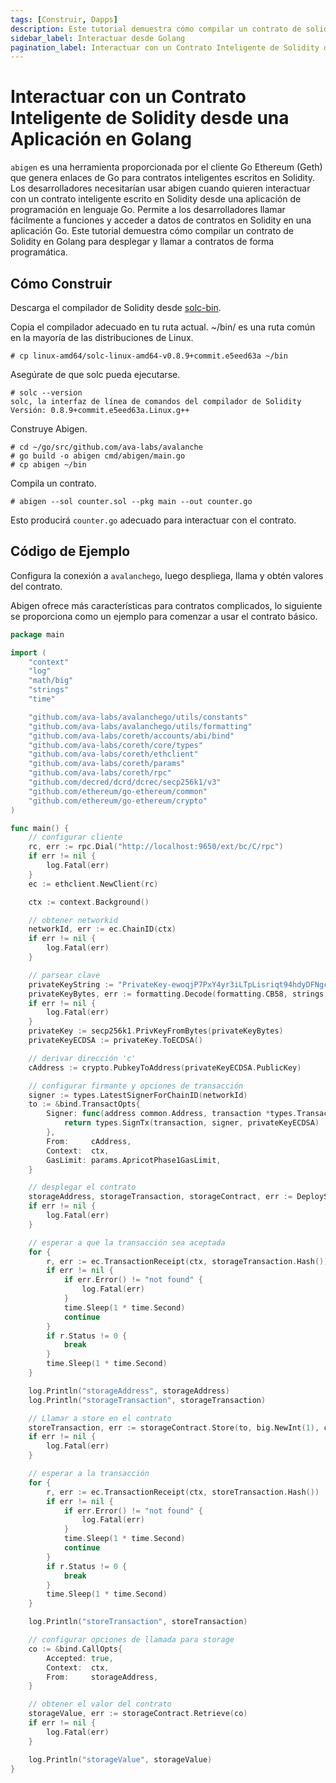```yaml
---
tags: [Construir, Dapps]
description: Este tutorial demuestra cómo compilar un contrato de solidity a Golang para implementar y llamar contratos de forma programática.
sidebar_label: Interactuar desde Golang
pagination_label: Interactuar con un Contrato Inteligente de Solidity desde una Aplicación en Golang
---
```


# Interactuar con un Contrato Inteligente de Solidity desde una Aplicación en Golang

`abigen` es una herramienta proporcionada por el cliente Go Ethereum (Geth) que genera enlaces de Go para contratos inteligentes escritos en Solidity. Los desarrolladores necesitarían usar abigen cuando quieren interactuar con un contrato inteligente escrito en Solidity desde una aplicación de programación en lenguaje Go. Permite a los desarrolladores llamar fácilmente a funciones y acceder a datos de contratos en Solidity en una aplicación Go. Este tutorial demuestra cómo compilar un contrato de Solidity en Golang para desplegar y llamar a contratos de forma programática.

## Cómo Construir

Descarga el compilador de Solidity desde [solc-bin](https://github.com/ethereum/solc-bin).

Copia el compilador adecuado en tu ruta actual. ~/bin/ es una ruta común en la mayoría de las distribuciones de Linux.

```shell
# cp linux-amd64/solc-linux-amd64-v0.8.9+commit.e5eed63a ~/bin
```

Asegúrate de que solc pueda ejecutarse.

```shell
# solc --version
solc, la interfaz de línea de comandos del compilador de Solidity
Versión: 0.8.9+commit.e5eed63a.Linux.g++
```

Construye Abigen.

```shell
# cd ~/go/src/github.com/ava-labs/avalanche
# go build -o abigen cmd/abigen/main.go
# cp abigen ~/bin
```

Compila un contrato.

```shell
# abigen --sol counter.sol --pkg main --out counter.go
```

Esto producirá `counter.go` adecuado para interactuar con el contrato.

## Código de Ejemplo

Configura la conexión a `avalanchego`, luego despliega, llama y obtén valores del contrato.

Abigen ofrece más características para contratos complicados, lo siguiente se proporciona como un ejemplo para comenzar a usar el contrato básico.

```go
package main

import (
	"context"
	"log"
	"math/big"
	"strings"
	"time"

	"github.com/ava-labs/avalanchego/utils/constants"
	"github.com/ava-labs/avalanchego/utils/formatting"
	"github.com/ava-labs/coreth/accounts/abi/bind"
	"github.com/ava-labs/coreth/core/types"
	"github.com/ava-labs/coreth/ethclient"
	"github.com/ava-labs/coreth/params"
	"github.com/ava-labs/coreth/rpc"
	"github.com/decred/dcrd/dcrec/secp256k1/v3"
	"github.com/ethereum/go-ethereum/common"
	"github.com/ethereum/go-ethereum/crypto"
)

func main() {
	// configurar cliente
	rc, err := rpc.Dial("http://localhost:9650/ext/bc/C/rpc")
	if err != nil {
		log.Fatal(err)
	}
	ec := ethclient.NewClient(rc)

	ctx := context.Background()

	// obtener networkid
	networkId, err := ec.ChainID(ctx)
	if err != nil {
		log.Fatal(err)
	}

	// parsear clave
	privateKeyString := "PrivateKey-ewoqjP7PxY4yr3iLTpLisriqt94hdyDFNgchSxGGztUrTXtNN"
	privateKeyBytes, err := formatting.Decode(formatting.CB58, strings.TrimPrefix(privateKeyString, constants.SecretKeyPrefix))
	if err != nil {
		log.Fatal(err)
	}
	privateKey := secp256k1.PrivKeyFromBytes(privateKeyBytes)
	privateKeyECDSA := privateKey.ToECDSA()

	// derivar dirección 'c'
	cAddress := crypto.PubkeyToAddress(privateKeyECDSA.PublicKey)

	// configurar firmante y opciones de transacción
	signer := types.LatestSignerForChainID(networkId)
	to := &bind.TransactOpts{
		Signer: func(address common.Address, transaction *types.Transaction) (*types.Transaction, error) {
			return types.SignTx(transaction, signer, privateKeyECDSA)
		},
		From:     cAddress,
		Context:  ctx,
		GasLimit: params.ApricotPhase1GasLimit,
	}

	// desplegar el contrato
	storageAddress, storageTransaction, storageContract, err := DeployStorage(to, ec)
	if err != nil {
		log.Fatal(err)
	}

	// esperar a que la transacción sea aceptada
	for {
		r, err := ec.TransactionReceipt(ctx, storageTransaction.Hash())
		if err != nil {
			if err.Error() != "not found" {
				log.Fatal(err)
			}
			time.Sleep(1 * time.Second)
			continue
		}
		if r.Status != 0 {
			break
		}
		time.Sleep(1 * time.Second)
	}

	log.Println("storageAddress", storageAddress)
	log.Println("storageTransaction", storageTransaction)

	// Llamar a store en el contrato
	storeTransaction, err := storageContract.Store(to, big.NewInt(1), common.BytesToAddress([]byte("addr1")))
	if err != nil {
		log.Fatal(err)
	}

	// esperar a la transacción
	for {
		r, err := ec.TransactionReceipt(ctx, storeTransaction.Hash())
		if err != nil {
			if err.Error() != "not found" {
				log.Fatal(err)
			}
			time.Sleep(1 * time.Second)
			continue
		}
		if r.Status != 0 {
			break
		}
		time.Sleep(1 * time.Second)
	}

	log.Println("storeTransaction", storeTransaction)

	// configurar opciones de llamada para storage
	co := &bind.CallOpts{
		Accepted: true,
		Context:  ctx,
		From:     storageAddress,
	}

	// obtener el valor del contrato
	storageValue, err := storageContract.Retrieve(co)
	if err != nil {
		log.Fatal(err)
	}

	log.Println("storageValue", storageValue)
}
```
